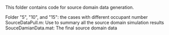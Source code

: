 This folder contains code for source domain data generation.

Folder "5", "10", and "15": the cases with different occupant number
SourceDataPull.m: Use to summary all the source domain simulation results 
SouceDamianData.mat: The final source domain data